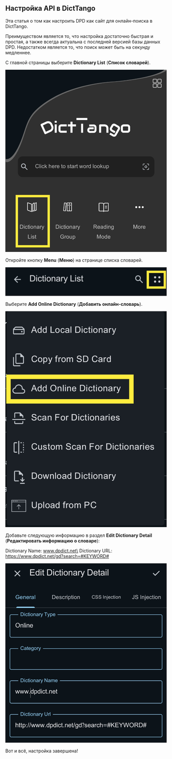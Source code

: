 ## Настройка API в DictTango

Эта статья о том как настроить DPD как сайт для онлайн-поиска в DictTango.

Преимуществом является то, что настройка достаточно быстрая и простая, а также всегда актуальна с последней версией базы данных DPD. Недостатком является то, что поиск может быть на секунду медленнее.

С главной страницы выберите **Dictionary List** (**Список словарей**).

![Dictionary List](pics/dpdict.net/dpdict_api_dicttango_dictionary_list.jpg)

Откройте кнопку **Menu** (**Меню**) на странице списка словарей.

![Dictionary List Menu](pics/dpdict.net/dpdict_api_dicttango_dictionary_list_menu.jpg)

Выберите **Add Online Dictionary** (**Добавить онлайн-словарь**).

![Add Online Dictionary](pics/dpdict.net/dpdict_api_dicttango_add_online_dictionary.jpg)

Добавьте следующую информацию в раздел **Edit Dictionary Detail** (**Редактировать информацию о словаре**):

Dictionary Name: www.dpdict.net\
Dictionary URL: https://www.dpdict.net/gd?search=#KEYWORD#

![Edit Dictionary Details](pics/dpdict.net/dpdict_api_dicttango_dictionary_detail.jpg)

Вот и всё, настройка завершена!





